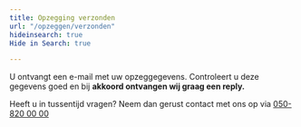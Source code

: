```yaml
---
title: Opzegging verzonden
url: "/opzeggen/verzonden"
hideinsearch: true
Hide in Search: true

---
```

U ontvangt een e-mail met uw opzeggegevens. Controleert u deze gegevens goed en bij **akkoord ontvangen wij graag een reply.**

Heeft u in tussentijd vragen? Neem dan gerust contact met ons op via [050-820 00 00](tel:+31508200000)